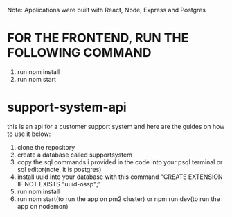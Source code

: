 Note: Applications were built with React, Node, Express and Postgres
# FOR THE FRONTEND, RUN THE FOLLOWING COMMAND
1. run npm install
2. run npm start

# support-system-api
this is an api for a customer support system and here are the guides on how to use it below:
1. clone the repository
2. create a database called supportsystem
3. copy the sql commands i provided in the code into your psql terminal or sql editor(note, it is postgres)
4. install uuid into your database with this command "CREATE EXTENSION IF NOT EXISTS "uuid-ossp";"
5. run npm install
6. run npm start(to run the app on pm2 cluster) or npm run dev(to run the app on nodemon)
